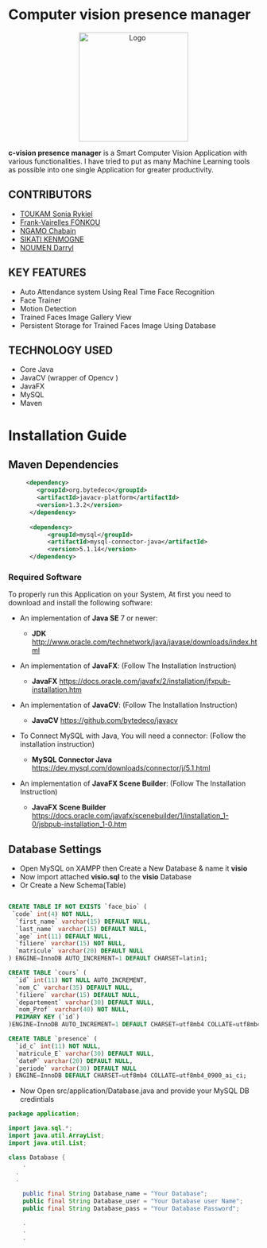 # Computer vision presence manager
<p align="center">
 <img src=".images/../bin/application/logo/logo.png" alt="Logo" style="width: 220px;"/></div>
</p>

**c-vision presence manager** is a Smart Computer Vision Application with various functionalities. I have tried to put as many Machine Learning tools as possible into one single Application for greater productivity.

## CONTRIBUTORS

* [TOUKAM Sonia Rykiel ](https://github.com/ToukamSR)
* [Frank-Vairelles FONKOU](https://github.com/Vairelles1409)
* [NGAMO Chabain](https://github.com/Chabain-ngamo)
* [SIKATI KENMOGNE](https://github.com/sikatikenmogne)
* [NOUMEN Darryl](https://github.com/noumen635)

## KEY FEATURES
* Auto Attendance system Using Real Time Face Recognition
* Face Trainer
* Motion Detection
* Trained Faces Image Gallery View
* Persistent Storage for Trained Faces Image Using Database

## TECHNOLOGY USED
* Core Java
* JavaCV (wrapper of Opencv )
* JavaFX
* MySQL
* Maven

# Installation Guide

## Maven Dependencies
```xml
     <dependency>
  	    <groupId>org.bytedeco</groupId>
  	    <artifactId>javacv-platform</artifactId>
  	    <version>1.3.2</version>
      </dependency>
  
      <dependency>
           <groupId>mysql</groupId>
           <artifactId>mysql-connector-java</artifactId>
           <version>5.1.14</version>
      </dependency>
  ```
  
### Required Software
To properly run this Application on your System, At first you need to download and install the following software:

 * An implementation of **Java SE** 7 or newer:
   * **JDK**  http://www.oracle.com/technetwork/java/javase/downloads/index.html
 
 * An implementation of **JavaFX**: (Follow The Installation Instruction)
   * **JavaFX**  https://docs.oracle.com/javafx/2/installation/jfxpub-installation.htm

 * An implementation of **JavaCV**: (Follow The Installation Instruction)
   * **JavaCV**  https://github.com/bytedeco/javacv
   
 * To Connect MySQL with Java, You will need a connector: (Follow the installation instruction)
   * **MySQL Connector Java**  https://dev.mysql.com/downloads/connector/j/5.1.html
  
 * An implementation of **JavaFX Scene Builder**: (Follow The Installation Instruction)
   * **JavaFX Scene Builder**  https://docs.oracle.com/javafx/scenebuilder/1/installation_1-0/jsbpub-installation_1-0.htm
 

## Database Settings 
* Open MySQL on XAMPP then Create a New Database & name it **visio** 
* Now import attached **visio.sql** to the  **visio** Database
* Or Create a New Schema(Table)
```sql

CREATE TABLE IF NOT EXISTS `face_bio` (
 `code` int(4) NOT NULL,
  `first_name` varchar(15) DEFAULT NULL,
  `last_name` varchar(15) DEFAULT NULL,
  `age` int(11) DEFAULT NULL,
  `filiere` varchar(15) NOT NULL,
  `matricule` varchar(20) DEFAULT NULL
) ENGINE=InnoDB AUTO_INCREMENT=1 DEFAULT CHARSET=latin1;

CREATE TABLE `cours` (
  `id` int(11) NOT NULL AUTO_INCREMENT,
  `nom_C` varchar(35) DEFAULT NULL,
  `filiere` varchar(15) DEFAULT NULL,
  `departement` varchar(30) DEFAULT NULL,
  `nom_Prof` varchar(40) NOT NULL,
  PRIMARY KEY (`id`)
)ENGINE=InnoDB AUTO_INCREMENT=1 DEFAULT CHARSET=utf8mb4 COLLATE=utf8mb4_0900_ai_ci;

CREATE TABLE `presence` (
  `id_c` int(11) NOT NULL,
  `matricule_E` varchar(30) DEFAULT NULL,
  `dateP` varchar(20) DEFAULT NULL,
  `periode` varchar(30) DEFAULT NULL
) ENGINE=InnoDB DEFAULT CHARSET=utf8mb4 COLLATE=utf8mb4_0900_ai_ci;

```

* Now Open src/application/Database.java and provide your MySQL DB credintials
```java
package application;

import java.sql.*;
import java.util.ArrayList;
import java.util.List;

class Database {
	.
  .
  .

	public final String Database_name = "Your Database";
	public final String Database_user = "Your Database user Name";
	public final String Database_pass = "Your Database Password";

	.
	.
	.
```
